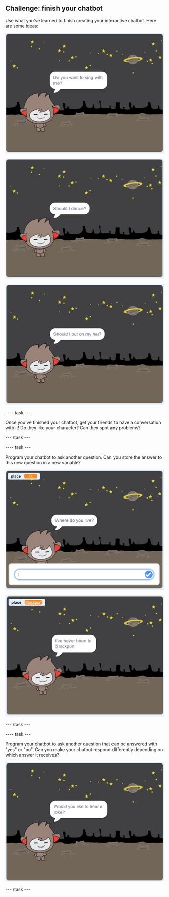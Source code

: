 ## Challenge: finish your chatbot

Use what you've learned to finish creating your interactive chatbot. Here are some ideas:

![ChatBot ideas](images/chatbot-ideas1.png)

![ChatBot ideas](images/chatbot-ideas2.png)

![ChatBot ideas](images/chatbot-ideas3.png)

---- task ---

Once you've finished your chatbot, get your friends to have a conversation with it! Do they like your character? Can they spot any problems?

--- /task ---

---- task ---

Program your chatbot to ask another question. Can you store the answer to this new question in a new variable?

![More questions](images/chatbot-question1.png)

![More questions](images/chatbot-question2.png)

--- /task ---


---- task ---

Program your chatbot to ask another question that can be answered with "yes" or "no". Can you make your chatbot respond differently depending on which answer it receives?

![screenshot](images/chatbot-joke.png)

--- /task ---
